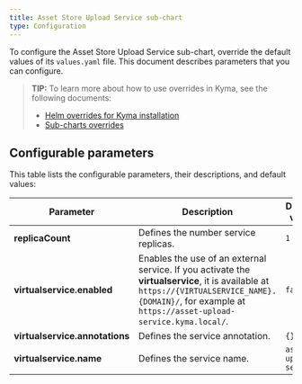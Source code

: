 ```yaml
---
title: Asset Store Upload Service sub-chart
type: Configuration
---
```


To configure the Asset Store Upload Service sub-chart, override the default values of its `values.yaml` file. This document describes parameters that you can configure.

>**TIP:** To learn more about how to use overrides in Kyma, see the following documents: 
>* [Helm overrides for Kyma installation](/root/kyma/#configuration-helm-overrides-for-kyma-installation)
>* [Sub-charts overrides](/root/kyma/#configuration-helm-overrides-for-kyma-installation-sub-chart-overrides)

## Configurable parameters

This table lists the configurable parameters, their descriptions, and default values:

| Parameter | Description | Default value |
|-----------|-------------|---------------|
| **replicaCount** | Defines the number service replicas. | `1` |
| **virtualservice.enabled** |  Enables the use of an external service. If you activate the **virtualservice**, it is available at `https://{VIRTUALSERVICE_NAME}.{DOMAIN}/`, for example at `https://asset-upload-service.kyma.local/`. | `false` |
| **virtualservice.annotations** | Defines the service annotation. | `{}` |
| **virtualservice.name** |  Defines the service name. | `asset-upload-service` |
